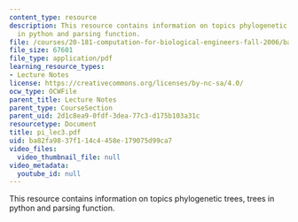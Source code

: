 ```yaml
---
content_type: resource
description: This resource contains information on topics phylogenetic trees, trees
  in python and parsing function.
file: /courses/20-181-computation-for-biological-engineers-fall-2006/ba82fa9837f114c4458e179075d99ca7_pi_lec3.pdf
file_size: 67601
file_type: application/pdf
learning_resource_types:
- Lecture Notes
license: https://creativecommons.org/licenses/by-nc-sa/4.0/
ocw_type: OCWFile
parent_title: Lecture Notes
parent_type: CourseSection
parent_uid: 2d1c8ea9-0fdf-3dea-77c3-d175b103a31c
resourcetype: Document
title: pi_lec3.pdf
uid: ba82fa98-37f1-14c4-458e-179075d99ca7
video_files:
  video_thumbnail_file: null
video_metadata:
  youtube_id: null
---
```

This resource contains information on topics phylogenetic trees, trees in python and parsing function.